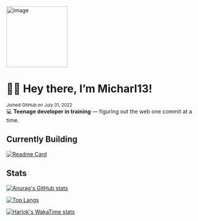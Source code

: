 <img width="160" height="160" alt="image" src="https://github.com/user-attachments/assets/eb150c32-8deb-4093-a931-c0b36a47e367" />

# 👋🏻 Hey there, I’m Micharl13!
<sub>Joined GitHub on July 31, 2022</sub>
<br>
💻 **Teenage developer in training** — figuring out the web one commit at a time.

## Currently Building

[![Readme Card](https://github-readme-stats.vercel.app/api/pin/?username=micharl13&repo=Vector-front-end-framework&theme=transparent)](https://github.com/anuraghazra/github-readme-stats)  

## Stats

[![Anurag's GitHub stats](https://github-readme-stats.vercel.app/api?username=micharl13&show_icons=true&theme=transparent&include_all_commits=true&rank_icon=percentile&show=reviews,discussions_started,discussions_answered,prs_merged)](https://github.com/anuraghazra/github-readme-stats)

[![Top Langs](https://github-readme-stats.vercel.app/api/top-langs/?username=micharl13&layout=compact&theme=transparent)](https://github.com/anuraghazra/github-readme-stats)

[![Harlok's WakaTime stats](https://github-readme-stats.vercel.app/api/wakatime?username=micharl13&layout=compact&theme=transparent)](https://github.com/anuraghazra/github-readme-stats)
